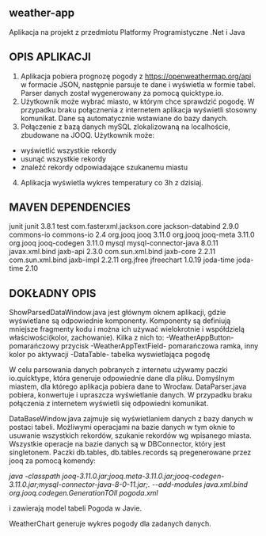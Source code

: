 ## weather-app

Aplikacja na projekt z przedmiotu Platformy Programistyczne .Net i Java


## OPIS APLIKACJI

1. Aplikacja pobiera prognozę pogody z https://openweathermap.org/api w formacie JSON, następnie parsuje te dane i wyświetla
  w formie tabel. Parser danych został wygenerowany za pomocą quicktype.io.
2. Użytkownik może wybrać miasto, w którym chce sprawdzić pogodę. W przypadku braku połącznenia z internetem aplikacja
  wyświetli stosowny komunikat. Dane są automatycznie wstawiane do bazy danych.
3. Połączenie z bazą danych mySQL zlokalizowaną na localhoście, zbudowane na JOOQ. Użytkownik może: 
  - wyświetlić wszystkie rekordy
  - usunąć wszystkie rekordy
  - znaleźć rekordy odpowiadające szukanemu miastu
4. Aplikacja wyświetla wykres temperatury co 3h z dzisiaj.


## MAVEN DEPENDENCIES

 <dependencies>
    <dependency>
      <groupId>junit</groupId>
      <artifactId>junit</artifactId>
      <version>3.8.1</version>
      <scope>test</scope>
    </dependency>
    <dependency>
    	<groupId>com.fasterxml.jackson.core</groupId>
    	<artifactId>jackson-databind</artifactId>
    	<version>2.9.0</version>
    </dependency>
    <dependency>
    	<groupId>commons-io</groupId>
    	<artifactId>commons-io</artifactId>
    	<version>2.4</version>
    </dependency>
    <dependency>
    	<groupId>org.jooq</groupId>
    	<artifactId>jooq</artifactId>
    	<version>3.11.0</version>
    </dependency>
    <dependency>
    	<groupId>org.jooq</groupId>
    	<artifactId>jooq-meta</artifactId>
    	<version>3.11.0</version>
    </dependency>
    <dependency>
    	<groupId>org.jooq</groupId>
    	<artifactId>jooq-codegen</artifactId>
    	<version>3.11.0</version>
    </dependency>
    <dependency>
    	<groupId>mysql</groupId>
    	<artifactId>mysql-connector-java</artifactId>
    	<version>8.0.11</version>
    </dependency>
    <dependency>
    	<groupId>javax.xml.bind</groupId>
    	<artifactId>jaxb-api</artifactId>
    	<version>2.3.0</version>
    </dependency>
    <dependency>
    	<groupId>com.sun.xml.bind</groupId>
    	<artifactId>jaxb-core</artifactId>
    	<version>2.2.11</version>
    </dependency>
    <dependency>
    	<groupId>com.sun.xml.bind</groupId>
    	<artifactId>jaxb-impl</artifactId>
    	<version>2.2.11</version>
    </dependency>
    <dependency>
    	<groupId>org.jfree</groupId>
    	<artifactId>jfreechart</artifactId>
    	<version>1.0.19</version>
    </dependency>
  <dependency>
    	<groupId>joda-time</groupId>
    	<artifactId>joda-time</artifactId>
    	<version>2.10</version>
    </dependency>
  </dependencies>


## DOKŁADNY OPIS

  ShowParsedDataWindow.java jest głównym oknem aplikacji, gdzie wyświetlane są odpowiednie komponenty. Komponenty są definiują mniejsze 
fragmenty kodu i można ich używać wielokrotnie i współdzielą właściwości(kolor, zachowanie). Kilka z nich to: 
  -WeatherAppButton- pomarańczowy przycisk
  -WeatherAppTextField- pomarańczowa ramka, inny kolor po aktywacji
  -DataTable- tabelka wyswietlająca pogodę
 
 W celu parsowania danych pobranych z internetu używamy paczki io.quicktype, która generuje odpowiednie dane dla pliku. 
Domyślnym miastem, dla którego aplikacja pobiera dane to Wrocław. DataParser.java pobiera, konwertuje i upraszcza wyświetlanie danych.
W przypadku braku połączenia z internetem wyświetli się odpowiedni komunikat.

  DataBaseWindow.java zajmuje się wyświetlaniem danych z bazy danych w postaci tabeli. Możliwymi operacjami na bazie danych w tym oknie 
 to usuwanie wszystkich rekordów, szukanie rekordów wg wpisanego miasta. Wszystkie operacje na bazie danych są w DBConnector, który 
jest singletonem. Paczki db.tables, db.tables.records są pregenerowane przez jooq za pomocą komendy:

*java -classpath jooq-3.11.0.jar;jooq.meta-3.11.0.jar;jooq-codegen-3.11.0.jar;mysql-connector-java-8-0-11.jar;. --add-modules java.xml.bind org.jooq.codegen.GenerationTOll pogoda.xml*

i zawierają model tabeli Pogoda w Javie. 

  WeatherChart generuje wykres pogody dla zadanych danych.
